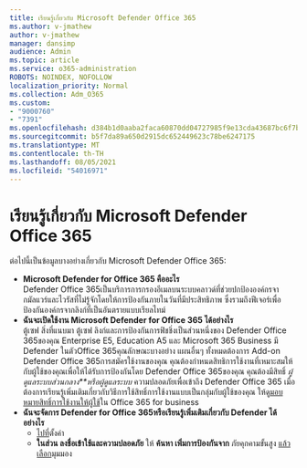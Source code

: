 ```yaml
---
title: เรียนรู้เกี่ยวกับ Microsoft Defender Office 365
ms.author: v-jmathew
author: v-jmathew
manager: dansimp
audience: Admin
ms.topic: article
ms.service: o365-administration
ROBOTS: NOINDEX, NOFOLLOW
localization_priority: Normal
ms.collection: Adm_O365
ms.custom:
- "9000760"
- "7391"
ms.openlocfilehash: d384b1d0aaba2faca60870dd04727985f9e13cda43687bc6f7bc53da90db4b9e
ms.sourcegitcommit: b5f7da89a650d2915dc652449623c78be6247175
ms.translationtype: MT
ms.contentlocale: th-TH
ms.lasthandoff: 08/05/2021
ms.locfileid: "54016971"
---
```

# <a name="learn-about-microsoft-defender-for-office-365"></a>เรียนรู้เกี่ยวกับ Microsoft Defender Office 365

ต่อไปนี้เป็นข้อมูลบางอย่างเกี่ยวกับ Microsoft Defender Office 365:

- **Microsoft Defender for Office 365 คืออะไร**  
    Defender Office 365เป็นบริการการกรองอีเมลบนระบบคลาวด์ที่ช่วยปกป้ององค์กรจากมัลแวร์และไวรัสที่ไม่รู้จักโดยให้การป้องกันภายในวันที่มีประสิทธิภาพ ซึ่งรวมถึงฟีเจอร์เพื่อป้องกันองค์กรจากลิงก์ที่เป็นอันตรายแบบเรียลไทม์
- **ฉันจะเปิดใช้งาน Microsoft Defender for Office 365 ได้อย่างไร**  
    ตู้เซฟ สิ่งที่แนบมา ตู้เซฟ ลิงก์และการป้องกันการฟิชชิ่งเป็นส่วนหนึ่งของ Defender Office 365ของคุณ Enterprise E5, Education A5 และ Microsoft 365 Business มี Defender ในตัวOffice 365คุณลักษณะบางอย่าง แผนอื่นๆ ทั้งหมดต้องการ Add-on Defender Office 365การสมัครใช้งานของคุณ คุณต้องกําหนดสิทธิการใช้งานที่เหมาะสมให้กับผู้ใช้ของคุณเพื่อให้ได้รับการป้องกันโดย Defender Office 365ของคุณ คุณต้องมีสิทธิ์ *ผู้ดูแลระบบส่วนกลาง**หรือผู้ดูแลระบบ* ความปลอดภัยเพื่อเข้าถึง Defender Office 365 เมื่อต้องการเรียนรู้เพิ่มเติมเกี่ยวกับวิธีการใช้สิทธิ์การใช้งานแบบเป็นกลุ่มกับผู้ใช้ของคุณ ให้ดู[มอบหมายสิทธิ์การใช้งานให้ผู้ใช้](https://go.microsoft.com/fwlink/?linkid=2093435)ใน Office 365 for business
- **ฉันจะจัดการ Defender for Office 365หรือเรียนรู้เพิ่มเติมเกี่ยวกับ Defender ได้อย่างไร**  
  - [ไปที่](https://go.microsoft.com/fwlink/p/?linkid=2075721)ตั้งค่า  
  - **ในส่วน ลงชื่อเข้าใช้และความปลอดภัย** ให้ **ค้นหา เพิ่มการป้องกันจาก** ภัยคุกคามขั้นสูง [แล้วเลือก](https://go.microsoft.com/fwlink/?linkid=2109302)มุมมอง
